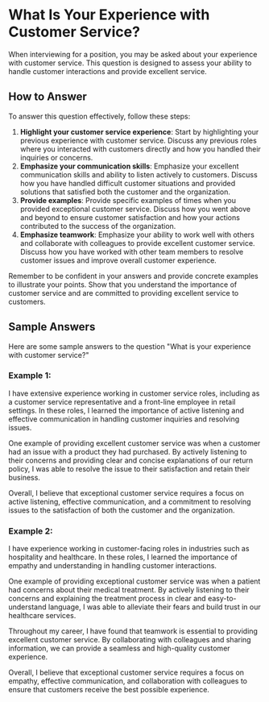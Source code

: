 What Is Your Experience with Customer Service?
===================================================================

When interviewing for a position, you may be asked about your experience with customer service. This question is designed to assess your ability to handle customer interactions and provide excellent service.

How to Answer
-------------

To answer this question effectively, follow these steps:

1. **Highlight your customer service experience**: Start by highlighting your previous experience with customer service. Discuss any previous roles where you interacted with customers directly and how you handled their inquiries or concerns.
2. **Emphasize your communication skills**: Emphasize your excellent communication skills and ability to listen actively to customers. Discuss how you have handled difficult customer situations and provided solutions that satisfied both the customer and the organization.
3. **Provide examples**: Provide specific examples of times when you provided exceptional customer service. Discuss how you went above and beyond to ensure customer satisfaction and how your actions contributed to the success of the organization.
4. **Emphasize teamwork**: Emphasize your ability to work well with others and collaborate with colleagues to provide excellent customer service. Discuss how you have worked with other team members to resolve customer issues and improve overall customer experience.

Remember to be confident in your answers and provide concrete examples to illustrate your points. Show that you understand the importance of customer service and are committed to providing excellent service to customers.

Sample Answers
--------------

Here are some sample answers to the question "What is your experience with customer service?"

### Example 1:

I have extensive experience working in customer service roles, including as a customer service representative and a front-line employee in retail settings. In these roles, I learned the importance of active listening and effective communication in handling customer inquiries and resolving issues.

One example of providing excellent customer service was when a customer had an issue with a product they had purchased. By actively listening to their concerns and providing clear and concise explanations of our return policy, I was able to resolve the issue to their satisfaction and retain their business.

Overall, I believe that exceptional customer service requires a focus on active listening, effective communication, and a commitment to resolving issues to the satisfaction of both the customer and the organization.

### Example 2:

I have experience working in customer-facing roles in industries such as hospitality and healthcare. In these roles, I learned the importance of empathy and understanding in handling customer interactions.

One example of providing exceptional customer service was when a patient had concerns about their medical treatment. By actively listening to their concerns and explaining the treatment process in clear and easy-to-understand language, I was able to alleviate their fears and build trust in our healthcare services.

Throughout my career, I have found that teamwork is essential to providing excellent customer service. By collaborating with colleagues and sharing information, we can provide a seamless and high-quality customer experience.

Overall, I believe that exceptional customer service requires a focus on empathy, effective communication, and collaboration with colleagues to ensure that customers receive the best possible experience.

